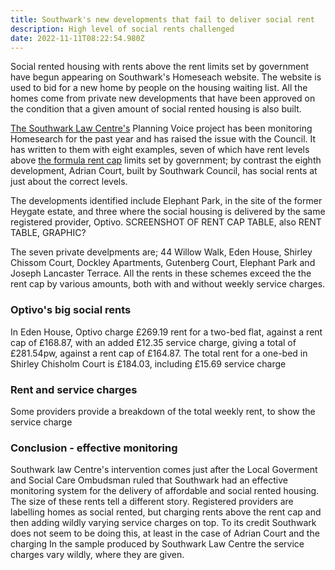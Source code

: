 ```yaml
---
title: Southwark's new developments that fail to deliver social rent
description: High level of social rents challenged
date: 2022-11-11T08:22:54.980Z
---
```

Social rented housing with rents above the rent limits set by government have begun appearing on Southwark's Homeseach website.  The website is used to bid for a new home by people on the housing waiting list.  All the homes come from private new developments that have been approved on the condition that a given amount of social rented housing is also built.  

[The Southwark Law Centre's](https://www.southwarklawcentre.org.uk/) Planning Voice project has been monitoring Homesearch for the past year and has raised the issue with the Council.  It has written to them with eight examples, seven of which have rent levels above [the formula rent cap](https://www.gov.uk/government/publications/rent-standard/limit-on-annual-rent-increases-2022-23-from-april-2022) limits set by government; by contrast the eighth development, Adrian Court, built by Southwark Council, has social rents at just about the correct levels.

The developments identified include Elephant Park, in the site of the former Heygate estate, and three where the social housing is delivered by the same registered provider, Optivo.  SCREENSHOT OF RENT CAP TABLE, also RENT TABLE, GRAPHIC?

The seven private develpments are; 44 Willow Walk, Eden House, Shirley Chissom Court, Dockley Apartments, Gutenberg Court, Elephant Park and Joseph Lancaster Terrace.  All the rents in these schemes exceed the the rent cap by various amounts, both with and without weekly service charges. 

### Optivo's big social rents

In Eden House, Optivo charge £269.19 rent for a two-bed flat, against a rent cap of £168.87, with an added £12.35 service charge, giving a total of £281.54pw, against a rent cap of £164.87.  The total rent for a one-bed in Shirley Chisholm Court is £184.03, including £15.69 service charge

### Rent and service charges















Some providers provide a breakdown of the total weekly rent, to show the service charge



### Conclusion - effective monitoring

Southwark law Centre's intervention comes just after the Local Goverment and Social Care Ombudsman ruled that Southwark had an effective monitoring system for the delivery of affordable and social rented housing.  The size of these rents tell a different story.  Registered providers are labelling homes as social rented, but charging rents above the rent cap and then adding wildly varying service charges on top.  To its credit Southwark does not seem to be doing this, at least in the case of Adrian Court and the charging In the sample produced by Southwark Law Centre the service charges vary wildly, where they are given.